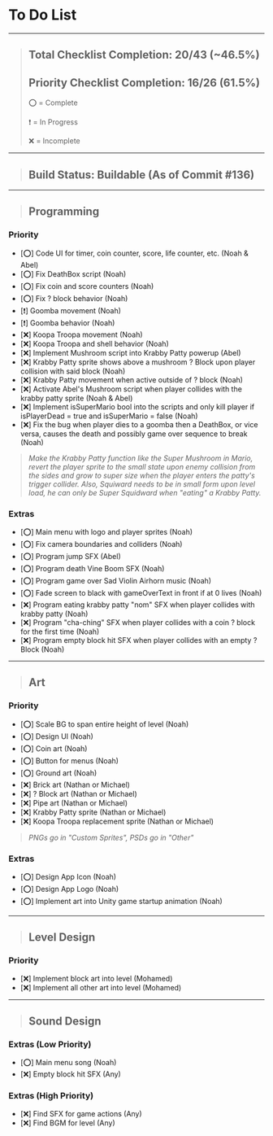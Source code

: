 # To Do List

***

> ## Total Checklist Completion: 20/43 (~46.5%)
> ## Priority Checklist Completion: 16/26 (61.5%)
> 
> ⭕️ = Complete
>
> ❗️ = In Progress
> 
> ️❌️ = Incomplete

***

> ## Build Status: Buildable (As of Commit #136)

***

> ## Programming

### Priority

- [️⭕️] Code UI for timer, coin counter, score, life counter, etc. (Noah & Abel)
- [️⭕️] Fix DeathBox script (Noah)
- [️⭕️] Fix coin and score counters (Noah)
- [️⭕️] Fix ? block behavior (Noah)
- [❗️] Goomba movement (Noah)
- [❗️] Goomba behavior (Noah)
- [❌️] Koopa Troopa movement (Noah)
- [❌️] Koopa Troopa and shell behavior (Noah)
- [❌️] Implement Mushroom script into Krabby Patty powerup (Abel)
- [❌️] Krabby Patty sprite shows above a mushroom ? Block upon player collision with said block (Noah)
- [❌️] Krabby Patty movement when active outside of ? block (Noah)
- [❌️] Activate Abel's Mushroom script when player collides with the krabby patty sprite (Noah & Abel)
- [❌️] Implement isSuperMario bool into the scripts and only kill player if isPlayerDead = true and isSuperMario = false (Noah)
- [❌️] Fix the bug when player dies to a goomba then a DeathBox, or vice versa, causes the death and possibly game over sequence to break (Noah)

> _Make the Krabby Patty function like the Super Mushroom in Mario, 
> revert the player sprite to the small state upon enemy collision from the sides and
> grow to super size when the player enters the patty's trigger collider.
> Also, Squiward needs to be in small form upon level load, he can
> only be Super Squidward when "eating" a Krabby Patty._

### Extras

- [⭕️] Main menu with logo and player sprites (Noah)
- [⭕️] Fix camera boundaries and colliders (Noah)
- [⭕️] Program jump SFX (Abel)
- [⭕️] Program death Vine Boom SFX (Noah)
- [⭕️] Program game over Sad Violin Airhorn music (Noah)
- [⭕️] Fade screen to black with gameOverText in front if at 0 lives (Noah)
- [❌️] Program eating krabby patty "nom" SFX when player collides with krabby patty (Noah)
- [❌️] Program "cha-ching" SFX when player collides with a coin ? block for the first time (Noah)
- [❌️] Program empty block hit SFX when player collides with an empty ? Block (Noah)

***

> ## Art

### Priority

- [⭕️] Scale BG to span entire height of level (Noah)
- [⭕️] Design UI (Noah)
- [⭕️] Coin art (Noah)
- [⭕️] Button for menus (Noah)
- [️⭕️] Ground art (Noah)
- [❌️] Brick art (Nathan or Michael)
- [❌️] ? Block art (Nathan or Michael)
- [❌️] Pipe art (Nathan or Michael)
- [❌️] Krabby Patty sprite (Nathan or Michael)
- [❌️] Koopa Troopa replacement sprite (Nathan or Michael)

> _PNGs go in "Custom Sprites", 
> PSDs go in "Other"_

### Extras

- [⭕️] Design App Icon (Noah)
- [⭕️] Design App Logo (Noah)
- [⭕️] Implement art into Unity game startup animation (Noah)

***

> ## Level Design

### Priority

- [❌️] Implement block art into level (Mohamed)
- [❌️] Implement all other art into level (Mohamed)

***

> ## Sound Design

### Extras (Low Priority)

- [️⭕️] Main menu song (Noah)
- [❌️] Empty block hit SFX (Any)

### Extras (High Priority)

- [❌️] Find SFX for game actions (Any)
- [❌️] Find BGM for level (Any)
